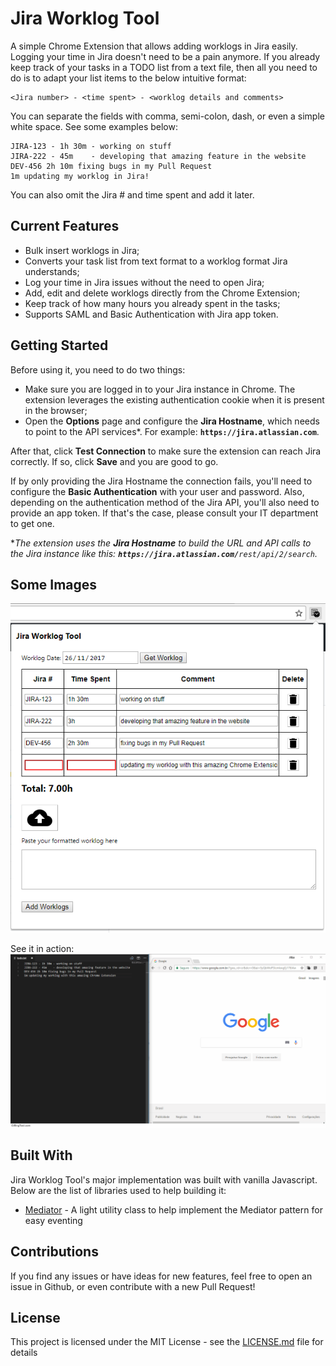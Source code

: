# Jira Worklog Tool
A simple Chrome Extension that allows adding worklogs in Jira easily.
Logging your time in Jira doesn't need to be a pain anymore. If you already keep track of your tasks in a TODO list from a text file, then all you need to do is to adapt your list items to the below intuitive format:

```
<Jira number> - <time spent> - <worklog details and comments>
```
You can separate the fields with comma, semi-colon, dash, or even a simple white space. See some examples below:

```
JIRA-123 - 1h 30m - working on stuff
JIRA-222 - 45m    - developing that amazing feature in the website
DEV-456 2h 10m fixing bugs in my Pull Request
1m updating my worklog in Jira!
```
You can also omit the Jira # and time spent and add it later.

## Current Features

* Bulk insert worklogs in Jira;
* Converts your task list from text format to a worklog format Jira understands;
* Log your time in Jira issues without the need to open Jira;
* Add, edit and delete worklogs directly from the Chrome Extension;
* Keep track of how many hours you already spent in the tasks;
* Supports SAML and Basic Authentication with Jira app token.

## Getting Started
Before using it, you need to do two things:
- Make sure you are logged in to your Jira instance in Chrome. The extension leverages the existing authentication cookie when it is present in the browser;
- Open the **Options** page and configure the **Jira Hostname**, which needs to point to the API services*. For example: **`https://jira.atlassian.com`**.

After that, click **Test Connection** to make sure the extension can reach Jira correctly. If so, click **Save** and you are good to go.

If by only providing the Jira Hostname the connection fails, you'll need to configure the **Basic Authentication** with your user and password. Also, depending on the authentication method of the Jira API, you'll also need to provide an app token. If that's the case, please consult your IT department to get one.

*_The extension uses the **Jira Hostname** to build the URL and API calls to the Jira instance like this: **`https://jira.atlassian.com/`**`rest/api/2/search`._

## Some Images

![Main popup screen](/screenshots/popup.png "Main Screen")

See it in action:
![Adding worklogs](/screenshots/add-worklog-sample.gif "See it in action")

## Built With

Jira Worklog Tool's major implementation was built with vanilla Javascript. Below are the list of libraries used to help building it:

* [Mediator](https://github.com/ajacksified/Mediator.js) - A light utility class to help implement the Mediator pattern for easy eventing

## Contributions

If you find any issues or have ideas for new features, feel free to open an issue in Github, or even contribute with a new Pull Request!

## License

This project is licensed under the MIT License - see the [LICENSE.md](LICENSE.md) file for details

